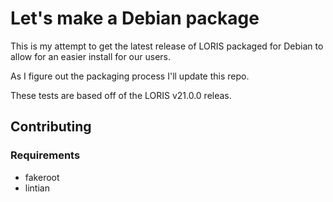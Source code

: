 # Let's make a Debian package

This is my attempt to get the latest release of LORIS packaged for Debian to
allow for an easier install for our users.

As I figure out the packaging process I'll update this repo.

These tests are based off of the LORIS v21.0.0 releas.

## Contributing

### Requirements

* fakeroot
* lintian

